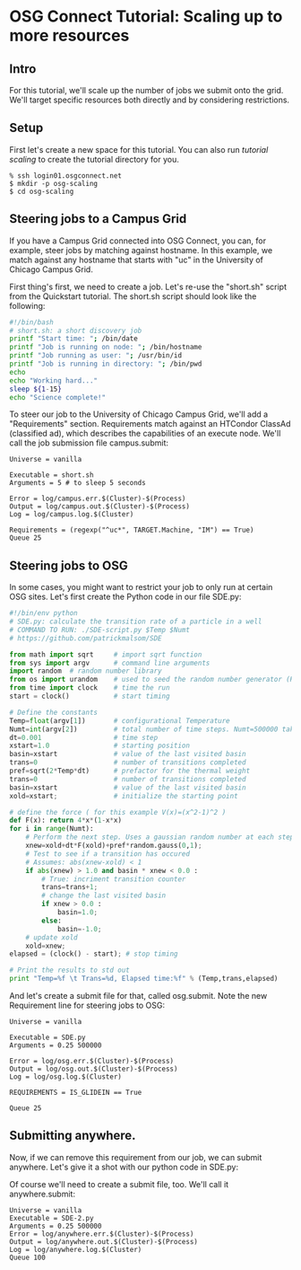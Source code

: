 OSG Connect Tutorial: Scaling up to more resources
==================================================

Intro
-----
For this tutorial, we'll scale up the number of jobs we submit onto the grid. We'll target specific resources both directly and by considering restrictions.

Setup
-----
First let's create a new space for this tutorial. You can also run *tutorial scaling* to create the tutorial directory for you.
```
% ssh login01.osgconnect.net
$ mkdir -p osg-scaling
$ cd osg-scaling
```
Steering jobs to a Campus Grid
------------------------------
If you have a Campus Grid connected into OSG Connect, you can, for example, steer jobs by matching against hostname. In this example, we match against any hostname that starts with "uc" in the University of Chicago Campus Grid. 

First thing's first, we need to create a job. Let's re-use the "short.sh" script from the Quickstart tutorial. The short.sh script should look like the following:
```bash
#!/bin/bash
# short.sh: a short discovery job
printf "Start time: "; /bin/date
printf "Job is running on node: "; /bin/hostname
printf "Job running as user: "; /usr/bin/id
printf "Job is running in directory: "; /bin/pwd
echo
echo "Working hard..."
sleep ${1-15}
echo "Science complete!"
```

To steer our job to the University of Chicago Campus Grid, we'll add a "Requirements" section. Requirements match against an HTCondor ClassAd (classified ad), which describes the capabilities of an execute node. We'll call the job submission file campus.submit: 
```
Universe = vanilla

Executable = short.sh
Arguments = 5 # to sleep 5 seconds

Error = log/campus.err.$(Cluster)-$(Process)
Output = log/campus.out.$(Cluster)-$(Process)
Log = log/campus.log.$(Cluster)

Requirements = (regexp("^uc*", TARGET.Machine, "IM") == True)
Queue 25
```

Steering jobs to OSG
--------------------
In some cases, you might want to restrict your job to only run at certain OSG sites. Let's first create the Python code in our file SDE.py:
```python
#!/bin/env python
# SDE.py: calculate the transition rate of a particle in a well
# COMMAND TO RUN: ./SDE-script.py $Temp $Numt
# https://github.com/patrickmalsom/SDE

from math import sqrt     # import sqrt function
from sys import argv      # command line arguments
import random  # random number library
from os import urandom    # used to seed the random number generator (RNG)
from time import clock    # time the run
start = clock()           # start timing

# Define the constants
Temp=float(argv[1])       # configurational Temperature
Numt=int(argv[2])         # total number of time steps. Numt=500000 takes ~ 1 second
dt=0.001                  # time step
xstart=1.0                # starting position
basin=xstart              # value of the last visited basin
trans=0                   # number of transitions completed
pref=sqrt(2*Temp*dt)      # prefactor for the thermal weight
trans=0                   # number of transitions completed
basin=xstart              # value of the last visited basin
xold=xstart;              # initialize the starting point

# define the force ( for this example V(x)=(x^2-1)^2 )
def F(x): return 4*x*(1-x*x)
for i in range(Numt):
    # Perform the next step. Uses a gaussian random number at each step.
    xnew=xold+dt*F(xold)+pref*random.gauss(0,1);
    # Test to see if a transition has occured
    # Assumes: abs(xnew-xold) < 1
    if abs(xnew) > 1.0 and basin * xnew < 0.0 :
        # True: incriment transition counter
        trans=trans+1;
        # change the last visited basin
        if xnew > 0.0 :
            basin=1.0;
        else:
            basin=-1.0;
    # update xold
    xold=xnew;
elapsed = (clock() - start); # stop timing

# Print the results to std out
print "Temp=%f \t Trans=%d, Elapsed time:%f" % (Temp,trans,elapsed)
```
And let's create a submit file for that, called osg.submit. Note the new Requirement line for steering jobs to OSG:
```
Universe = vanilla

Executable = SDE.py
Arguments = 0.25 500000

Error = log/osg.err.$(Cluster)-$(Process)
Output = log/osg.out.$(Cluster)-$(Process)
Log = log/osg.log.$(Cluster)

REQUIREMENTS = IS_GLIDEIN == True

Queue 25
```
Submitting anywhere.
-------------------
Now, if we can remove this requirement from our job, we can submit anywhere. Let's give it a shot with our python code in SDE.py:

Of course we'll need to create a submit file, too. We'll call it anywhere.submit:
```
Universe = vanilla
Executable = SDE-2.py
Arguments = 0.25 500000
Error = log/anywhere.err.$(Cluster)-$(Process)
Output = log/anywhere.out.$(Cluster)-$(Process)
Log = log/anywhere.log.$(Cluster)
Queue 100
```
